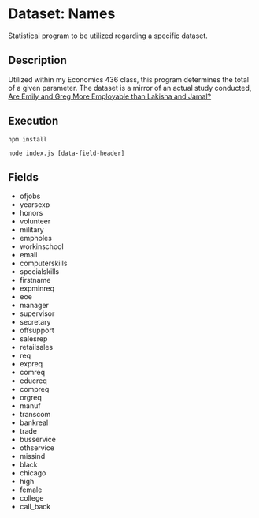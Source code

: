# Dataset: Names
Statistical program to be utilized regarding a specific dataset.

## Description
Utilized within my Economics 436 class, this program determines the total of a given parameter. The dataset is a mirror of an actual study conducted, [Are Emily and Greg More Employable than Lakisha and Jamal?](http://www.jstor.org/stable/3592802)

## Execution
```shell
npm install

node index.js [data-field-header]
```

## Fields
- ofjobs
- yearsexp
- honors
- volunteer
- military
- empholes
- workinschool
- email
- computerskills
- specialskills
- firstname
- expminreq
- eoe
- manager
- supervisor
- secretary
- offsupport
- salesrep
- retailsales
- req
- expreq
- comreq
- educreq
- compreq
- orgreq
- manuf
- transcom
- bankreal
- trade
- busservice
- othservice
- missind
- black
- chicago
- high
- female
- college
- call_back
